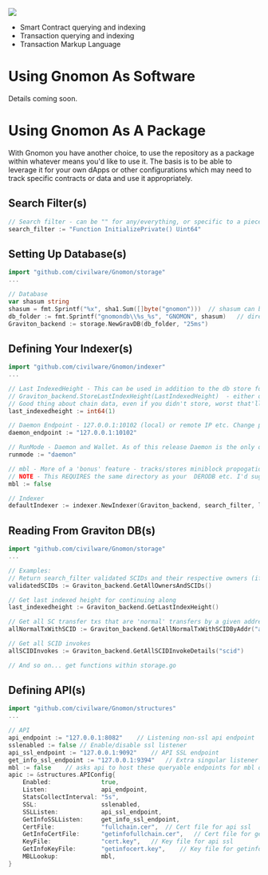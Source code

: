 ![](https://github.com/civilware/gnomon/blob/main/gnomon.png?raw=true)

* Smart Contract querying and indexing
* Transaction querying and indexing
* Transaction Markup Language

# Using Gnomon As Software
Details coming soon.

# Using Gnomon As A Package
With Gnomon you have another choice, to use the repository as a package within whatever means you'd like to use it. The basis is to be able to leverage it for your own dApps or other configurations which may need to track specific contracts or data and use it appropriately.

## Search Filter(s)
```go
// Search filter - can be "" for any/everything, or specific to a piece of code in your template.bas files etc.
search_filter := "Function InitializePrivate() Uint64"
```

## Setting Up Database(s)
```go
import "github.com/civilware/Gnomon/storage"
...

// Database
var shasum string
shasum = fmt.Sprintf("%x", sha1.Sum([]byte("gnomon")))  // shasum can be used to unique a given db directory if you choose, can use normal words as well - whatever your choices.
db_folder := fmt.Sprintf("gnomondb\\%s_%s", "GNOMON", shasum)   // directory in current working directory. New gnomondb\GNOMON_shasum defined
Graviton_backend := storage.NewGravDB(db_folder, "25ms")
```

## Defining Your Indexer(s)
```go
import "github.com/civilware/Gnomon/indexer"
...

// Last IndexedHeight - This can be used in addition to the db store for picking up where you left off. 
// Graviton_backend.StoreLastIndexHeight(LastIndexedHeight)  - either on-close or in a channel interval etc.
// Good thing about chain data, even if you didn't store, worst that'll happen is it re-scans and stores same info over itself
last_indexedheight := int64(1)

// Daemon Endpoint - 127.0.0.1:10102 (local) or remote IP etc. Change port if using testnet (i.e. 40402)
daemon_endpoint := "127.0.0.1:10102"

// RunMode - Daemon and Wallet. As of this release Daemon is the only one doing any actions - wallet will be future
runmode := "daemon"

// mbl - More of a 'bonus' feature - tracks/stores miniblock propogation on-chain as blocks are scanned. Boolean value to enable/disable this
// NOTE - This REQUIRES the same directory as your  DERODB etc. I'd suggest checking out binary implementation of this and adjust accordingly, most likely not used through packaging (but could be)
mbl := false

// Indexer
defaultIndexer := indexer.NewIndexer(Graviton_backend, search_filter, last_indexedheight, daemon_endpoint, runmode, mbl)
```

## Reading From Graviton DB(s)
```go
import "github.com/civilware/Gnomon/storage"
...

// Examples:
// Return search_filter validated SCIDs and their respective owners (if it could be parsed [ringsize = 2])
validatedSCIDs := Graviton_backend.GetAllOwnersAndSCIDs()

// Get last indexed height for continuing along
last_indexedheight := Graviton_backend.GetLastIndexHeight()

// Get all SC transfer txs that are 'normal' transfers by a given address
allNormalTxWithSCID := Graviton_backend.GetAllNormalTxWithSCIDByAddr("address")

// Get all SCID invokes 
allSCIDInvokes := Graviton_backend.GetAllSCIDInvokeDetails("scid")

// And so on... get functions within storage.go
```

## Defining API(s)
```go
import "github.com/civilware/Gnomon/structures"
...

// API
api_endpoint := "127.0.0.1:8082"    // Listening non-ssl api endpoint
sslenabled := false // Enable/disable ssl listener
api_ssl_endpoint := "127.0.0.1:9092"    // API SSL endpoint
get_info_ssl_endpoint := "127.0.0.1:9394"   // Extra singular listener for get_info hosting on SSL
mbl := false    // asks api to host these queryable endpoints for mbl details
apic := &structures.APIConfig{
    Enabled:              true,
    Listen:               api_endpoint,
    StatsCollectInterval: "5s",
    SSL:                  sslenabled,
    SSLListen:            api_ssl_endpoint,
    GetInfoSSLListen:     get_info_ssl_endpoint,
    CertFile:             "fullchain.cer",  // Cert file for api ssl
    GetInfoCertFile:      "getinfofullchain.cer",   // Cert file for getinfo ssl
    KeyFile:              "cert.key",   // Key file for api ssl
    GetInfoKeyFile:       "getinfocert.key",    // Key file for getinfo ssl
    MBLLookup:            mbl,
}
```